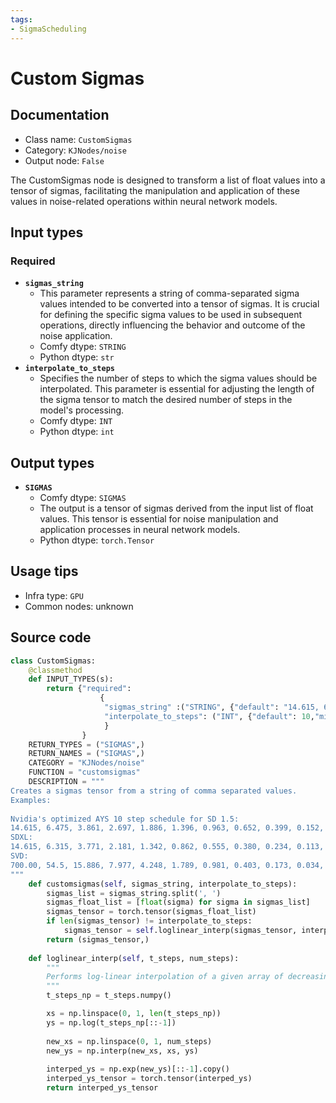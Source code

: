 ```yaml
---
tags:
- SigmaScheduling
---
```


# Custom Sigmas
## Documentation
- Class name: `CustomSigmas`
- Category: `KJNodes/noise`
- Output node: `False`

The CustomSigmas node is designed to transform a list of float values into a tensor of sigmas, facilitating the manipulation and application of these values in noise-related operations within neural network models.
## Input types
### Required
- **`sigmas_string`**
    - This parameter represents a string of comma-separated sigma values intended to be converted into a tensor of sigmas. It is crucial for defining the specific sigma values to be used in subsequent operations, directly influencing the behavior and outcome of the noise application.
    - Comfy dtype: `STRING`
    - Python dtype: `str`
- **`interpolate_to_steps`**
    - Specifies the number of steps to which the sigma values should be interpolated. This parameter is essential for adjusting the length of the sigma tensor to match the desired number of steps in the model's processing.
    - Comfy dtype: `INT`
    - Python dtype: `int`
## Output types
- **`SIGMAS`**
    - Comfy dtype: `SIGMAS`
    - The output is a tensor of sigmas derived from the input list of float values. This tensor is essential for noise manipulation and application processes in neural network models.
    - Python dtype: `torch.Tensor`
## Usage tips
- Infra type: `GPU`
- Common nodes: unknown


## Source code
```python
class CustomSigmas:
    @classmethod
    def INPUT_TYPES(s):
        return {"required":
                    {
                     "sigmas_string" :("STRING", {"default": "14.615, 6.475, 3.861, 2.697, 1.886, 1.396, 0.963, 0.652, 0.399, 0.152, 0.029","multiline": True}),
                     "interpolate_to_steps": ("INT", {"default": 10,"min": 0, "max": 255, "step": 1}),
                     }
                }
    RETURN_TYPES = ("SIGMAS",)
    RETURN_NAMES = ("SIGMAS",)
    CATEGORY = "KJNodes/noise"
    FUNCTION = "customsigmas"
    DESCRIPTION = """
Creates a sigmas tensor from a string of comma separated values.  
Examples: 
   
Nvidia's optimized AYS 10 step schedule for SD 1.5:  
14.615, 6.475, 3.861, 2.697, 1.886, 1.396, 0.963, 0.652, 0.399, 0.152, 0.029  
SDXL:   
14.615, 6.315, 3.771, 2.181, 1.342, 0.862, 0.555, 0.380, 0.234, 0.113, 0.029  
SVD:  
700.00, 54.5, 15.886, 7.977, 4.248, 1.789, 0.981, 0.403, 0.173, 0.034, 0.002  
"""
    def customsigmas(self, sigmas_string, interpolate_to_steps):
        sigmas_list = sigmas_string.split(', ')
        sigmas_float_list = [float(sigma) for sigma in sigmas_list]
        sigmas_tensor = torch.tensor(sigmas_float_list)
        if len(sigmas_tensor) != interpolate_to_steps:
            sigmas_tensor = self.loglinear_interp(sigmas_tensor, interpolate_to_steps)
        return (sigmas_tensor,)
     
    def loglinear_interp(self, t_steps, num_steps):
        """
        Performs log-linear interpolation of a given array of decreasing numbers.
        """
        t_steps_np = t_steps.numpy()

        xs = np.linspace(0, 1, len(t_steps_np))
        ys = np.log(t_steps_np[::-1])
        
        new_xs = np.linspace(0, 1, num_steps)
        new_ys = np.interp(new_xs, xs, ys)
        
        interped_ys = np.exp(new_ys)[::-1].copy()
        interped_ys_tensor = torch.tensor(interped_ys)
        return interped_ys_tensor

```
